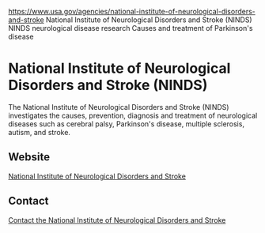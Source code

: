 

https://www.usa.gov/agencies/national-institute-of-neurological-disorders-and-stroke
National Institute of Neurological Disorders and Stroke (NINDS)
NINDS neurological disease research
Causes and treatment of Parkinson's disease

# National Institute of Neurological Disorders and Stroke (NINDS)

The National Institute of Neurological Disorders and Stroke (NINDS) investigates the causes, prevention, diagnosis and treatment of neurological diseases such as cerebral palsy, Parkinson's disease, multiple sclerosis, autism, and stroke.

## Website

[National Institute of Neurological Disorders and Stroke](https://www.ninds.nih.gov/)

## Contact

[Contact the National Institute of Neurological Disorders and Stroke](https://www.ninds.nih.gov/contact-us)

